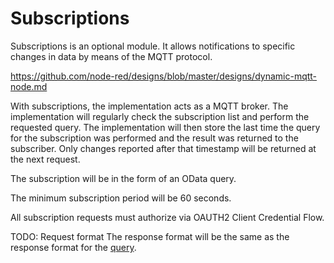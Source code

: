 # Subscriptions

Subscriptions is an optional module. It allows notifications to specific changes in data by means of the MQTT protocol.

https://github.com/node-red/designs/blob/master/designs/dynamic-mqtt-node.md

With subscriptions, the implementation acts as a MQTT broker. The implementation will regularly check the subscription list and perform the requested query. The implementation will then store the last time the query for the subscription was performed and the result was returned to the subscriber. Only changes reported after that timestamp will be returned at the next request.

The subscription will be in the form of an OData query.

The minimum subscription period will be 60 seconds.

All subscription requests must authorize via OAUTH2 Client Credential Flow.

TODO: Request format
The response format will be the same as the response format for the [query](query.md).
